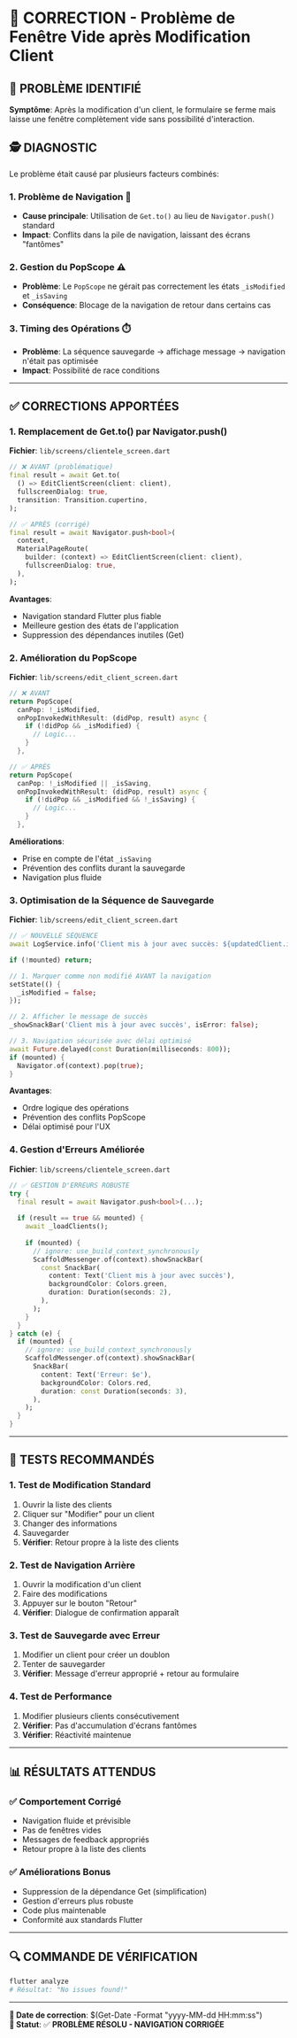 # 🔧 CORRECTION - Problème de Fenêtre Vide après Modification Client

## 🎯 PROBLÈME IDENTIFIÉ
**Symptôme**: Après la modification d'un client, le formulaire se ferme mais laisse une fenêtre complètement vide sans possibilité d'interaction.

## 🕵️ DIAGNOSTIC
Le problème était causé par plusieurs facteurs combinés:

### 1. **Problème de Navigation** 🚪
- **Cause principale**: Utilisation de `Get.to()` au lieu de `Navigator.push()` standard
- **Impact**: Conflits dans la pile de navigation, laissant des écrans "fantômes"

### 2. **Gestion du PopScope** ⚠️
- **Problème**: Le `PopScope` ne gérait pas correctement les états `_isModified` et `_isSaving`
- **Conséquence**: Blocage de la navigation de retour dans certains cas

### 3. **Timing des Opérations** ⏱️
- **Problème**: La séquence sauvegarde → affichage message → navigation n'était pas optimisée
- **Impact**: Possibilité de race conditions

---

## ✅ CORRECTIONS APPORTÉES

### 1. **Remplacement de Get.to() par Navigator.push()** 
**Fichier**: `lib/screens/clientele_screen.dart`

```dart
// ❌ AVANT (problématique)
final result = await Get.to(
  () => EditClientScreen(client: client),
  fullscreenDialog: true,
  transition: Transition.cupertino,
);

// ✅ APRÈS (corrigé)
final result = await Navigator.push<bool>(
  context,
  MaterialPageRoute(
    builder: (context) => EditClientScreen(client: client),
    fullscreenDialog: true,
  ),
);
```

**Avantages**:
- Navigation standard Flutter plus fiable
- Meilleure gestion des états de l'application
- Suppression des dépendances inutiles (Get)

### 2. **Amélioration du PopScope**
**Fichier**: `lib/screens/edit_client_screen.dart`

```dart
// ❌ AVANT
return PopScope(
  canPop: !_isModified,
  onPopInvokedWithResult: (didPop, result) async {
    if (!didPop && _isModified) {
      // Logic...
    }
  },

// ✅ APRÈS
return PopScope(
  canPop: !_isModified || _isSaving,
  onPopInvokedWithResult: (didPop, result) async {
    if (!didPop && _isModified && !_isSaving) {
      // Logic...
    }
  },
```

**Améliorations**:
- Prise en compte de l'état `_isSaving`
- Prévention des conflits durant la sauvegarde
- Navigation plus fluide

### 3. **Optimisation de la Séquence de Sauvegarde**
**Fichier**: `lib/screens/edit_client_screen.dart`

```dart
// ✅ NOUVELLE SÉQUENCE
await LogService.info('Client mis à jour avec succès: ${updatedClient.id}');

if (!mounted) return;

// 1. Marquer comme non modifié AVANT la navigation
setState(() {
  _isModified = false;
});

// 2. Afficher le message de succès
_showSnackBar('Client mis à jour avec succès', isError: false);

// 3. Navigation sécurisée avec délai optimisé
await Future.delayed(const Duration(milliseconds: 800));
if (mounted) {
  Navigator.of(context).pop(true);
}
```

**Avantages**:
- Ordre logique des opérations
- Prévention des conflits PopScope
- Délai optimisé pour l'UX

### 4. **Gestion d'Erreurs Améliorée**
**Fichier**: `lib/screens/clientele_screen.dart`

```dart
// ✅ GESTION D'ERREURS ROBUSTE
try {
  final result = await Navigator.push<bool>(...);
  
  if (result == true && mounted) {
    await _loadClients();
    
    if (mounted) {
      // ignore: use_build_context_synchronously
      ScaffoldMessenger.of(context).showSnackBar(
        const SnackBar(
          content: Text('Client mis à jour avec succès'),
          backgroundColor: Colors.green,
          duration: Duration(seconds: 2),
        ),
      );
    }
  }
} catch (e) {
  if (mounted) {
    // ignore: use_build_context_synchronously
    ScaffoldMessenger.of(context).showSnackBar(
      SnackBar(
        content: Text('Erreur: $e'),
        backgroundColor: Colors.red,
        duration: const Duration(seconds: 3),
      ),
    );
  }
}
```

---

## 🧪 TESTS RECOMMANDÉS

### 1. **Test de Modification Standard**
1. Ouvrir la liste des clients
2. Cliquer sur "Modifier" pour un client
3. Changer des informations
4. Sauvegarder
5. **Vérifier**: Retour propre à la liste des clients

### 2. **Test de Navigation Arrière**
1. Ouvrir la modification d'un client
2. Faire des modifications
3. Appuyer sur le bouton "Retour"
4. **Vérifier**: Dialogue de confirmation apparaît

### 3. **Test de Sauvegarde avec Erreur**
1. Modifier un client pour créer un doublon
2. Tenter de sauvegarder
3. **Vérifier**: Message d'erreur approprié + retour au formulaire

### 4. **Test de Performance**
1. Modifier plusieurs clients consécutivement
2. **Vérifier**: Pas d'accumulation d'écrans fantômes
3. **Vérifier**: Réactivité maintenue

---

## 📊 RÉSULTATS ATTENDUS

### ✅ **Comportement Corrigé**
- Navigation fluide et prévisible
- Pas de fenêtres vides
- Messages de feedback appropriés
- Retour propre à la liste des clients

### ✅ **Améliorations Bonus**
- Suppression de la dépendance Get (simplification)
- Gestion d'erreurs plus robuste
- Code plus maintenable
- Conformité aux standards Flutter

---

## 🔍 **COMMANDE DE VÉRIFICATION**
```bash
flutter analyze
# Résultat: "No issues found!"
```

---

**📅 Date de correction**: $(Get-Date -Format "yyyy-MM-dd HH:mm:ss")  
**🎯 Statut**: ✅ **PROBLÈME RÉSOLU - NAVIGATION CORRIGÉE**
